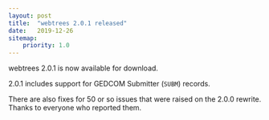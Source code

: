 ```yaml
---
layout: post
title:  "webtrees 2.0.1 released"
date:   2019-12-26
sitemap:
    priority: 1.0
---
```


webtrees 2.0.1 is now available for download.

2.0.1 includes support for GEDCOM Submitter (`SUBM`) records.

There are also fixes for 50 or so issues that were raised on the 2.0.0 rewrite.
Thanks to everyone who reported them.
